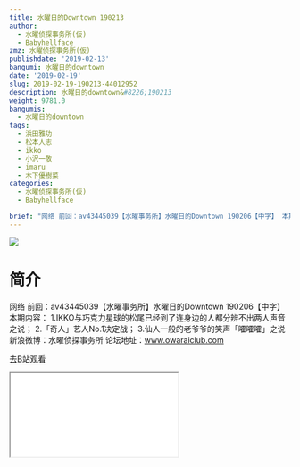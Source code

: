 ```yaml
---
title: 水曜日的Downtown 190213
author:
  - 水曜侦探事务所(仮)
  - Babyhellface
zmz: 水曜侦探事务所(仮)
publishdate: '2019-02-13'
bangumi: 水曜日的downtown
date: '2019-02-19'
slug: 2019-02-19-190213-44012952
description: 水曜日的downtown&#8226;190213
weight: 9781.0
bangumis:
  - 水曜日的downtown
tags:
  - 浜田雅功
  - 松本人志
  - ikko
  - 小沢一敬
  - imaru
  - 木下優樹菜
categories:
  - 水曜侦探事务所(仮)
  - Babyhellface

brief: "网络 前回：av43445039【水曜事务所】水曜日的Downtown 190206【中字】 本期内容： 1.IKKO与巧克力星球的松尾已经到了连身边的人都分辨不出两人声音之说； 2.「奇人」艺人No.1决定战； 3.仙人一般的老爷爷的笑声「嚯嚯嚯」之说 新浪微博：水曜侦探事务所 论坛地址：www.owaraiclub.com"
---
```

![](https://i.imgur.com/TUNv5rp.jpg)
# 简介  
网络
前回：av43445039【水曜事务所】水曜日的Downtown 190206【中字】 本期内容：
1.IKKO与巧克力星球的松尾已经到了连身边的人都分辨不出两人声音之说；
2.「奇人」艺人No.1决定战；
3.仙人一般的老爷爷的笑声「嚯嚯嚯」之说
新浪微博：水曜侦探事务所 论坛地址：www.owaraiclub.com  

[去B站观看](https://www.bilibili.com/video/av44012952/)
<div class ="resp-container"><iframe class="testiframe" src="//player.bilibili.com/player.html?aid=44012952"", scrolling="no", allowfullscreen="true" > </iframe></div> 

